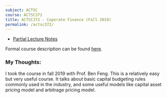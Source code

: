 ```yaml
---
subject: ACTSC
course: ACTSC372
title: ACTSC372 - Coporate Finance (Fall 2019)
permalink: /actsc372/
---
```



- [Partial Lecture Notes](../notes-pdf/ACTSC372.pdf)

Formal course description can be found [here](https://ugradcalendar.uwaterloo.ca/courses/ACTSC/372).

### My Thoughts:

I took the course in fall 2019 with Prof. Ben Feng. This is a relatively easy but very useful course. It talks about basic capital budgeting rules commonly used in the industry, and some useful models like capital asset pricing model and arbitrage pricing model.
